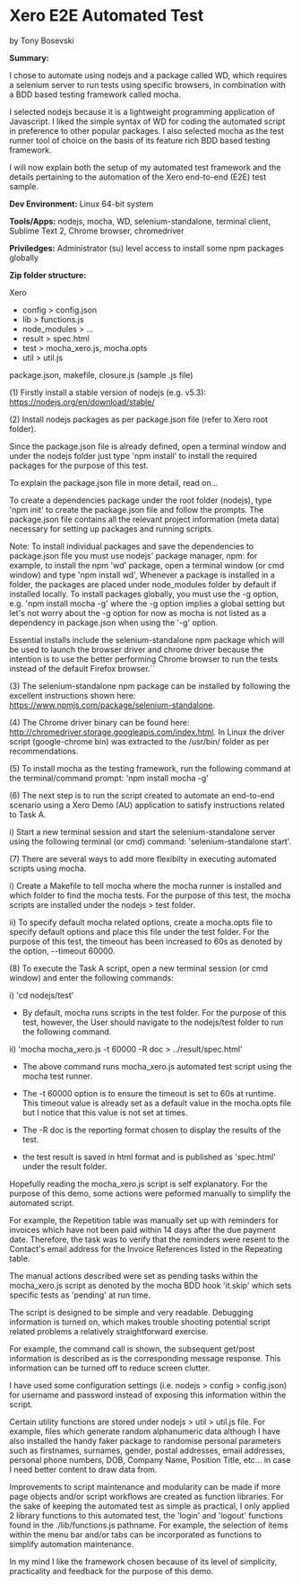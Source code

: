 # Xero E2E Automated Test
by Tony Bosevski

**Summary:**

I chose to automate using nodejs and a package called WD, which requires a selenium server to run tests using specific browsers, in combination with a BDD based testing framework called mocha. 

I selected nodejs because it is a lightweight programming application of Javascript. I liked the simple syntax of WD for coding the automated script in preference to other popular packages. I also selected mocha as the test runner tool of choice on the basis of its feature rich BDD based testing framework. 

I will now explain both the setup of my automated test framework and the details pertaining to the automation of the Xero end-to-end (E2E) test sample. 


**Dev Environment:** Linux 64-bit system 

**Tools/Apps:** nodejs, mocha, WD, selenium-standalone, terminal client, Sublime Text 2, Chrome browser, chromedriver

**Priviledges:** Administrator (su) level access to install some npm packages globally

**Zip folder structure:**

Xero 	
- config > config.json
- lib > functions.js
- node_modules > ...
- result > spec.html
- test > mocha_xero.js, mocha.opts
- util > util.js 

package.json, 
makefile, 
closure.js (sample .js file)

(1) Firstly install a stable version of nodejs (e.g. v5.3): https://nodejs.org/en/download/stable/

(2) Install nodejs packages as per package.json file (refer to Xero root folder). 

Since the package.json file is already defined, open a terminal window and under the nodejs folder just type 'npm install' to install the required packages for the purpose of this test.

To explain the package.json file in more detail, read on...

To create a dependencies package under the root folder (nodejs), type 'npm init' to create the package.json file and follow the prompts. The package.json file contains all the relevant project information (meta data) necessary for setting up packages and running scripts.

Note: To install individual packages and save the dependencies to package.json file you must use nodejs' package manager, npm: for example, to  install the npm 'wd' package,  open a terminal window (or cmd window) and type 'npm install wd', Whenever a package is installed in a folder, the packages are placed under node_modules folder by default if installed locally. To install packages globally, you must use the -g option, e.g. 'npm install mocha -g' where the -g option implies a global setting but let's not worry about the -g option for now as mocha is not listed as a dependency in package.json when using the '-g' option. 

Essential installs include the selenium-standalone npm package which will be used to launch the browser driver and chrome driver because the intention is to use the better performing Chrome browser to run the tests instead of the default Firefox browser.``

(3) The selenium-standalone npm package can be installed by following the excellent instructions shown here: https://www.npmjs.com/package/selenium-standalone.

(4) The Chrome driver binary can be found here: http://chromedriver.storage.googleapis.com/index.html. In Linux the driver script (google-chrome bin) was extracted to the /usr/bin/ folder as per recommendations.

(5) To install mocha as the testing framework, run the following command at the terminal/command prompt: 
'npm install mocha -g'

(6) The next step is to run the script created to automate an end-to-end scenario using a Xero Demo (AU) application to satisfy instructions related to Task A. 

i) Start a new terminal session and start the selenium-standalone server using the following terminal (or cmd) command: 'selenium-standalone start'.

(7) There are several ways to add more flexibilty in executing automated scripts using mocha. 

i) Create a Makefile to tell mocha where the mocha runner is installed and which folder to find the mocha tests. For the purpose of this test, the mocha scripts are installed under the nodejs > test folder.

ii) To specify default mocha related options, create a mocha.opts file to specify default options and place this file under the test folder. For the purpose of this test, the timeout has been increased to 60s as denoted by the option, --timeout 60000.

(8) To execute the Task A script, open a new terminal session (or cmd window) and enter the following commands: 

i) 'cd nodejs/test'
- By default, mocha runs scripts in the test folder. For the purpose of this test, however, the User should navigate to the nodejs/test folder to run the following command.

ii) 'mocha mocha_xero.js -t 60000 -R doc  > ../result/spec.html'
- The above command runs mocha_xero.js automated test script using the mocha test runner. 

- The -t 60000 option is to ensure the timeout is set to 60s at runtime. This timeout value is already set as a default value in the mocha.opts file but I notice that this value is not set at times.
- The -R doc is the reporting format chosen to display the results of the test. 
- the test result is saved in html format and is published as 'spec.html' under the result folder.

Hopefully reading the mocha_xero.js script is self explanatory. For the purpose of this demo, some actions were peformed manually to simplify the automated script. 

For example, the Repetition table was manually set up with reminders for invoices which have not been paid within 14 days after the due payment date. Therefore, the task was to verify that the reminders were resent to the Contact's email address for the Invoice References listed in the Repeating table.

The manual actions described were set as pending tasks within the mocha_xero.js script as denoted by the mocha BDD hook 'it.skip' which sets specific tests as 'pending' at run time.

The script is designed to be simple and very readable. Debugging information is turned on, which makes trouble shooting potential script related problems a relatively straightforward exercise.

For example, the command call is shown, the subsequent get/post information is described as is the corresponding message response. This information can be turned off to reduce screen clutter.

I have used some configuration settings (i.e. nodejs > config > config.json) for username and password instead of exposing this information within the script. 

Certain utility functions are stored under nodejs > util > util.js file. For example, files which generate random alphanumeric data although I have also installed the handy faker package to randomise personal parameters such as firstnames, surnames, gender, postal addresses, email addresses, personal phone numbers, DOB, Company Name, Position Title, etc... in case I need better content to draw data from.

Improvements to script maintenance and modularity can be made if more page objects and/or script workflows are created as function libraries. For the sake of keeping the automated test as simple as practical, I only applied 2 library functions to this automated test, the 'login' and 'logout' functions found in the ./lib/functions.js pathname. For example, the selection of items within the menu bar and/or tabs can be incorporated as functions to simplify automation maintenance.

In my mind I like the framework chosen because of its level of simplicity, practicality and feedback for the purpose of this demo.

<EOF>


 
